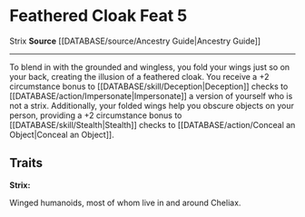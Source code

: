﻿---
feat: Feathered Cloak
id: '2648'
level: '5'
name: Feathered Cloak
rarity: Common
source: '[[DATABASE/source/Ancestry Guide|Ancestry Guide]]'
trait:
- '[[DATABASE/trait/Strix|Strix]]'
type: Feat

---
# Feathered Cloak <span class="item-type">Feat 5</span>

<span class="item-trait">Strix</span>
**Source** [[DATABASE/source/Ancestry Guide|Ancestry Guide]]

---
To blend in with the grounded and wingless, you fold your wings just so on your back, creating the illusion of a feathered cloak. You receive a +2 circumstance bonus to [[DATABASE/skill/Deception|Deception]] checks to [[DATABASE/action/Impersonate|Impersonate]] a version of yourself who is not a strix.
 Additionally, your folded wings help you obscure objects on your person, providing a +2 circumstance bonus to [[DATABASE/skill/Stealth|Stealth]] checks to [[DATABASE/action/Conceal an Object|Conceal an Object]].

## Traits

**Strix:**

Winged humanoids, most of whom live in and around Cheliax.